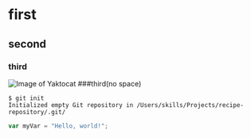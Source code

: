 # first
## second 
### third

![Image of Yaktocat](https://octodex.github.com/images/yaktocat.png)
###third(no space)


```
$ git init
Initialized empty Git repository in /Users/skills/Projects/recipe-repository/.git/
```


``` javascript
var myVar = "Hello, world!";
```
